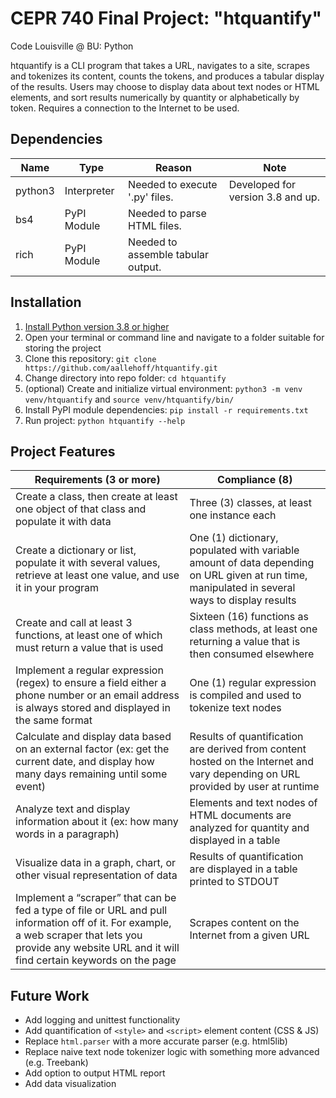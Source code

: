 # CEPR 740 Final Project: "htquantify"
Code Louisville @ BU: Python

htquantify is a CLI program that takes a URL, navigates to a site, scrapes and tokenizes its content, counts the tokens, and produces a tabular display of the results. Users may choose to display data about text nodes or HTML elements, and sort results numerically by quantity or alphabetically by token. Requires a connection to the Internet to be used.

## Dependencies
Name | Type | Reason | Note
---- | ---- | ------ | ----
python3 | Interpreter | Needed to execute '.py' files. | Developed for version 3.8 and up.
bs4 | PyPI Module | Needed to parse HTML files. |
rich | PyPI Module | Needed to assemble tabular output. |

## Installation
1. [Install Python version 3.8 or higher](https://www.python.org/downloads/)
2. Open your terminal or command line and navigate to a folder suitable for storing the project
3. Clone this repository:   `git clone https://github.com/aallehoff/htquantify.git`
4. Change directory into repo folder:  `cd htquantify`
5. (optional) Create and initialize virtual environment:  `python3 -m venv venv/htquantify` and `source venv/htquantify/bin/`
6. Install PyPI module dependencies:  `pip install -r requirements.txt`
7. Run project:  `python htquantify --help`

## Project Features
Requirements (3 or more) | Compliance (8)
--------------------- | ----------
Create a class, then create at least one object of that class and populate it with data | Three (3) classes, at least one instance each
Create a dictionary or list, populate it with several values, retrieve at least one value, and use it in your program | One (1) dictionary, populated with variable amount of data depending on URL given at run time, manipulated in several ways to display results
Create and call at least 3 functions, at least one of which must return a value that is used | Sixteen (16) functions as class methods, at least one returning a value that is then consumed elsewhere
Implement a regular expression (regex) to ensure a field either a phone number or an email address is always stored and displayed in the same format | One (1) regular expression is compiled and used to tokenize text nodes
Calculate and display data based on an external factor (ex: get the current date, and display how many days remaining until some event) | Results of quantification are derived from content hosted on the Internet and vary depending on URL provided by user at runtime
Analyze text and display information about it (ex: how many words in a paragraph) | Elements and text nodes of HTML documents are analyzed for quantity and displayed in a table
Visualize data in a graph, chart, or other visual representation of data | Results of quantification are displayed in a table printed to STDOUT
Implement a “scraper” that can be fed a type of file or URL and pull information off of it. For example, a web scraper that lets you provide any website URL and it will find certain keywords on the page | Scrapes content on the Internet from a given URL

## Future Work
* Add logging and unittest functionality
* Add quantification of `<style>` and `<script>` element content (CSS & JS)
* Replace `html.parser` with a more accurate parser (e.g. html5lib)
* Replace naive text node tokenizer logic with something more advanced (e.g. Treebank)
* Add option to output HTML report
* Add data visualization